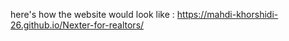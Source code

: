 
here's how the website would look like : 
https://mahdi-khorshidi-26.github.io/Nexter-for-realtors/
